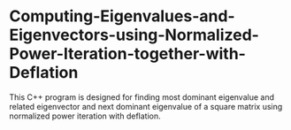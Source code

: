 # Computing-Eigenvalues-and-Eigenvectors-using-Normalized-Power-Iteration-together-with-Deflation
This C++ program is designed for finding most dominant eigenvalue and related eigenvector and  next dominant eigenvalue of a square matrix using normalized power iteration with deflation.

